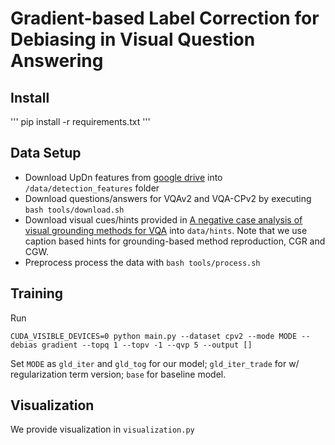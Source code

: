 # Gradient-based Label Correction for Debiasing in Visual Question Answering


## Install
'''
pip install -r requirements.txt
'''
## Data Setup
- Download UpDn features from [google drive](https://drive.google.com/drive/folders/1IXTsTudZtYLqmKzsXxIZbXfCnys_Izxr) into `/data/detection_features` folder
- Download questions/answers for VQAv2 and VQA-CPv2 by executing `bash tools/download.sh`
- Download visual cues/hints provided in [A negative case analysis of visual grounding methods for VQA](https://drive.google.com/drive/folders/1fkydOF-_LRpXK1ecgst5XujhyQdE6It7?usp=sharing) into `data/hints`. Note that we use caption based hints for grounding-based method reproduction, CGR and CGW.
- Preprocess process the data with `bash tools/process.sh`

## Training
Run
```
CUDA_VISIBLE_DEVICES=0 python main.py --dataset cpv2 --mode MODE --debias gradient --topq 1 --topv -1 --qvp 5 --output [] 
```

Set `MODE` as `gld_iter` and `gld_tog` for our model; `gld_iter_trade` for w/ regularization term version; `base` for baseline model.

<!-- ## Training ablations
For models in Sec. 3, execute `from train_ab import train` and `import base_model_ab as base_model` in `main.py`. Run
```
CUDA_VISIBLE_DEVICES=0 python main.py --dataset cpv2 --mode MODE --debias METHODS --topq 1 --topv -1 --qvp 5 --output [] 
``` -->

## Visualization
We provide visualization in `visualization.py`
